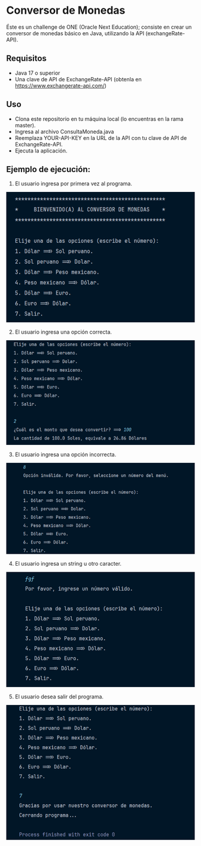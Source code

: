 # Conversor de Monedas
<p>
Éste es un challenge de ONE (Oracle Next Education);
consiste en crear un conversor de monedas básico en Java, utilizando la API (exchangeRate-API).
</p>

## Requisitos
- Java 17 o superior
- Una clave de API de ExchangeRate-API (obtenla en https://www.exchangerate-api.com/)

## Uso
- Clona este repositorio en tu máquina local (lo encuentras en la rama master).
- Ingresa al archivo ConsultaMoneda.java
- Reemplaza YOUR-API-KEY en la URL de la API con tu clave de API de ExchangeRate-API.
- Ejecuta la aplicación.

## Ejemplo de ejecución:
1. El usuario ingresa por primera vez al programa.
   
![captura de la consola](src/media/menu.PNG)

2. El usuario ingresa una opción correcta.

![captura de la consola](src/media/opcion-valida.PNG)

3. El usuario ingresa una opción incorrecta.

![captura de la consola](src/media/opcion-invalida.PNG)

4. El usuario ingresa un string u otro caracter.

![captura de la consola](src/media/string.PNG)

5. El usuario desea salir del programa.

![captura de la consola](src/media/salir.PNG)



